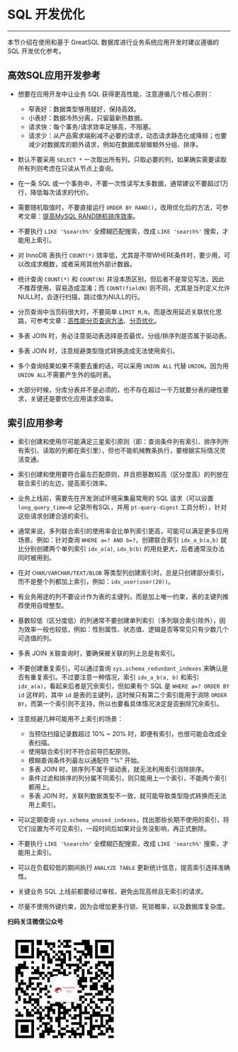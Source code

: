 # SQL 开发优化
---

本节介绍在使用和基于 GreatSQL 数据库进行业务系统应用开发时建议遵循的 SQL 开发优化参考。

## 高效SQL应用开发参考

- 想要在应用开发中让业务 SQL 获得更高性能，注意遵循几个核心原则：
	- 窄表好：数据类型够用就好，保持高效。
	- 小表好：数据冷热分离，只留最新热数据。
	- 请求快：每个事务/请求效率足够高，不阻塞。
	- 请求少：从产品需求端削减不必要的请求，动态请求静态化或降频；也要减少对数据库的额外请求，例如在数据库层做额外分组、排序。

- 默认不要采用 `SELECT *` 一次取出所有列，只取必要的列，如果确实需要读取所有列则考虑在只读从节点上查询。

- 在一条 SQL 或一个事务中，不要一次性读写太多数据，通常建议不要超过1万行，降低每次请求的代价。

- 需要随机取值时，不要直接运行 `ORDER BY RAND()`，改用优化后的方法，可参考文章：[提高MySQL RAND随机排序效率](https://mp.weixin.qq.com/s/SXRXzvuQDmuG99qfpfWwzQ)。

- 不要执行 `LIKE '%search%'` 全模糊匹配搜索，改成 `LIKE 'search%'` 搜索，才能用上索引。

- 对 InnoDB 表执行 `COUNT(*)` 效率低，尤其是不带WHERE条件时，要少用，可以改成求概数，或者采用其他外部计数器。

- 统计查询 `COUNT(*)` 和 `COUNT(N)` 并没本质区别，但后者不是常见写法，因此不推荐使用，容易造成混淆；而 `COUNT(fieldN)` 则不同，尤其是当列定义允许NULL时，会逐行扫描，跳过值为NULL的行。

- 分页查询中当页码很大时，不要简单 `LIMIT M,N`，而是改用延迟关联优化思路，可参考文章：[高性能分页查询方法](https://mp.weixin.qq.com/s/Et4nkoawfre_LjPX5kNl8g)、[分页优化](https://mp.weixin.qq.com/s/61SkNCiyebLYOXN3qaAnxw)。

- 多表 JOIN 时，务必注意驱动表选择是否最优，分组/排序列是否属于驱动表。

- 多表 JOIN 时，注意规避类型隐式转换造成无法使用索引。

- 多个查询结果如果不需要去重的话，可以采用 `UNION ALL` 代替 `UNION`，因为用 `UNION ALL`不需要产生外的临时表。

- 大部分时候，分库分表并不是必须的，也不存在超过一千万就要分表的硬性要求，关键还是要优化应用请求效率。


## 索引应用参考
- 索引创建和使用尽可能满足三星索引原则（即：查询条件列有索引、排序列所有索引、读取的列都在索引里），但也不能机械教条执行，要根据实际情况灵活变通。

- 索引创建和使用要符合最左匹配原则，并且把基数较高（区分度高）的列放在联合索引的左边，提高索引效率。

- 业务上线前，需要先在开发测试环境采集最常用的 SQL 请求（可以设置 `long_query_time=0` 记录所有SQL，并用 `pt-query-digest` 工具分析），针对这些请求创建合适的索引。

- 通常来说，多列联合索引的使用率会比单列索引更高，可能可以满足更多应用场景。例如：针对查询 `WHERE a=? AND b=?`，创建联合索引 `idx_a_b(a,b)` 就比分别创建两个单列索引 `idx_a(a)`, `idx_b(b)` 的用处更大，后者通常没办法同时被用到。

- 在对 `CHAR/VARCHAR/TEXT/BLOB` 等类型列创建索引时，总是只创建部分索引，而不是整个列都加上索引，例如：`idx_user(user(20))`。

- 有业务用途的列不要设计作为表的主键列，而是加上唯一约束，表的主键列推荐使用自增整型。

- 基数较低（区分度低）的列通常不要创建单列索引（多列联合索引除外），因为效率一般也较低，例如：性别属性、状态值、逻辑是否等常见只有少数几个可选值的列。

- 多表 JOIN 关联查询时，要确保被关联的列上总是有索引。

- 不要创建重复索引，可以通过查询 `sys.schema_redundant_indexes` 来确认是否有重复索引。不过要注意一种情况，索引 `idx_a_b(a, b)` 和索引 `idx_a(a)`，看起来后者是冗余索引，但如果有个 SQL 是 `WHERE a=? ORDER BY id` 这样的，其中 `id` 是表的主键列，这时候只有第二个索引能用于消除 `ORDER BY`，而第一个索引则不支持，所以也要看具体情况决定是否删除冗余索引。

- 注意规避几种可能用不上索引的场景：
	- 当预估扫描记录数超过 10% ~ 20% 时，即便有索引，也很可能会改成全表扫描。
	- 使用联合索引时不符合前导匹配原则。
	- 模糊查询条件列最左以通配符 "%" 开始。
	- 多表 JOIN 时，排序列不属于驱动表，就无法利用索引消除排序。
	- 条件过滤和排序的列分属不同索引，则只能用上一个索引，不能两个索引都用上。
	- 多表 JOIN 时，关联列数据类型不一致，就可能导致类型隐式转换而无法用上索引。

- 可以定期查询 `sys.schema_unused_indexes`，找出那些长期不使用的索引，将它们设置为不可见索引，一段时间后如果对业务没影响，再正式删除。

- 不要执行 `LIKE '%search%'` 全模糊匹配搜索，改成 `LIKE 'search%'` 搜索，才能用上索引。

- 可以在负载较低的期间执行 `ANALYZE TABLE` 更新统计信息，提高索引选择准确性。

- 关键业务 SQL 上线前都要经过审核，避免出现高频且无索引的请求。

- 尽量不使用外键约束，因为会增加更多行锁、死锁概率，以及数据库复杂度。



**扫码关注微信公众号**

![greatsql-wx](../greatsql-wx.jpg)
